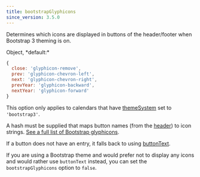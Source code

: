 ```yaml
---
title: bootstrapGlyphicons
since_version: 3.5.0
---
```


Determines which icons are displayed in buttons of the header/footer when Bootstrap 3 theming is on.

<div class='spec' markdown='1'>
Object, *default:*

```js
{
  close: 'glyphicon-remove',
  prev: 'glyphicon-chevron-left',
  next: 'glyphicon-chevron-right',
  prevYear: 'glyphicon-backward',
  nextYear: 'glyphicon-forward'
}
```
</div>

This option only applies to calendars that have [themeSystem](themeSystem) set to `'bootstrap3'`.

A hash must be supplied that maps button names (from the [header](header)) to icon strings. [See a full list of Bootstrap glyphicons](https://getbootstrap.com/docs/3.3/components/#glyphicons).

If a button does not have an entry, it falls back to using [buttonText](buttonText).

If you are using a Bootstrap theme and would prefer not to display any icons and would rather use `buttonText` instead, you can set the `bootstrapGlyphicons` option to `false`.
